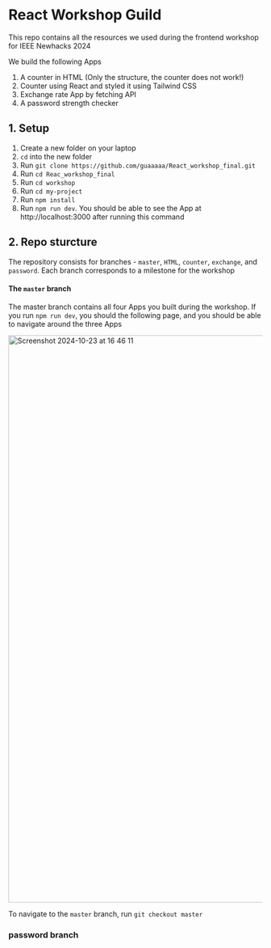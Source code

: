 # React Workshop Guild
This repo contains all the resources we used during the frontend workshop for IEEE Newhacks 2024

We build the following Apps
1. A counter in HTML (Only the structure, the counter does not work!)
2. Counter using React and styled it using Tailwind CSS
3. Exchange rate App by fetching API
4. A password strength checker


## 1. Setup
1. Create a new folder on your laptop
2. `cd` into the new folder
3. Run `git clone https://github.com/guaaaaa/React_workshop_final.git`
4. Run `cd Reac_workshop_final`
5. Run `cd workshop`
6. Run `cd my-project`
7. Run `npm install`
8. Run `npm run dev`. You should be able to see the App at http://localhost:3000 after running this command

## 2. Repo sturcture
The repository consists for branches - `master`, `HTML`, `counter`, `exchange`, and `password`. Each branch corresponds to a milestone for the workshop

#### The `master` branch
The master branch contains all four Apps you built during the workshop. If you run `npm run dev`, you should the following page, and you should be able to navigate around the three Apps

<img width="1122" alt="Screenshot 2024-10-23 at 16 46 11" src="https://github.com/user-attachments/assets/d7c82a74-9f3f-45db-a9ad-41c91c58ccce">

To navigate to the `master` branch, run `git checkout master`

### password branch
